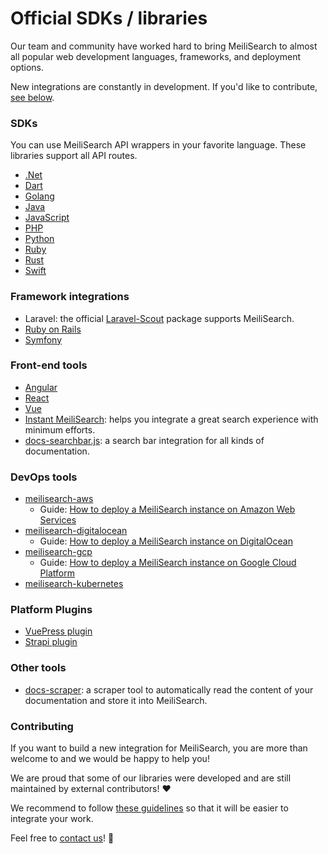 # Official SDKs / libraries

Our team and community have worked hard to bring MeiliSearch to almost all popular web development languages, frameworks, and deployment options.

New integrations are constantly in development. If you'd like to contribute, [see below](/learn/what_is_meilisearch/sdks.md#contributing).

### SDKs

You can use MeiliSearch API wrappers in your favorite language. These libraries support all API routes.

- [.Net](https://github.com/meilisearch/meilisearch-dotnet)
- [Dart](https://github.com/meilisearch/meilisearch-dart)
- [Golang](https://github.com/meilisearch/meilisearch-go)
- [Java](https://github.com/meilisearch/meilisearch-java)
- [JavaScript](https://github.com/meilisearch/meilisearch-js)
- [PHP](https://github.com/meilisearch/meilisearch-php)
- [Python](https://github.com/meilisearch/meilisearch-python)
- [Ruby](https://github.com/meilisearch/meilisearch-ruby)
- [Rust](https://github.com/meilisearch/meilisearch-rust)
- [Swift](https://github.com/meilisearch/meilisearch-swift)

### Framework integrations

- Laravel: the official [Laravel-Scout](https://github.com/laravel/scout) package supports MeiliSearch.
- [Ruby on Rails](https://github.com/meilisearch/meilisearch-rails)
- [Symfony](https://github.com/meilisearch/meilisearch-symfony)

### Front-end tools

- [Angular](https://github.com/meilisearch/meilisearch-angular)
- [React](https://github.com/meilisearch/meilisearch-react)
- [Vue](https://github.com/meilisearch/meilisearch-vue)
- [Instant MeiliSearch](https://github.com/meilisearch/instant-meilisearch): helps you integrate a great search experience with minimum efforts.
- [docs-searchbar.js](https://github.com/meilisearch/docs-searchbar.js): a search bar integration for all kinds of documentation.

### DevOps tools

- [meilisearch-aws](https://github.com/meilisearch/meilisearch-aws)
  - Guide: [How to deploy a MeiliSearch instance on Amazon Web Services](/create/how_to/aws.md)
- [meilisearch-digitalocean](https://github.com/meilisearch/meilisearch-digitalocean)
  - Guide: [How to deploy a MeiliSearch instance on DigitalOcean](/create/how_to/digitalocean_droplet.md)
- [meilisearch-gcp](https://github.com/meilisearch/meilisearch-gcp)
  - Guide: [How to deploy a MeiliSearch instance on Google Cloud Platform](/create/how_to/gcp.md)
- [meilisearch-kubernetes](https://github.com/meilisearch/meilisearch-kubernetes)

### Platform Plugins

- [VuePress plugin](https://github.com/meilisearch/vuepress-plugin-meilisearch)
- [Strapi plugin](https://github.com/meilisearch/strapi-plugin-meilisearch/)

### Other tools

- [docs-scraper](https://github.com/meilisearch/docs-scraper): a scraper tool to automatically read the content of your documentation and store it into MeiliSearch.

### Contributing

If you want to build a new integration for MeiliSearch, you are more than welcome to and we would be happy to help you!

We are proud that some of our libraries were developed and are still maintained by external contributors! ♥️

We recommend to follow [these guidelines](https://github.com/meilisearch/integrations-guides) so that it will be easier to integrate your work.

Feel free to [contact us](/learn/what_is_meilisearch/contact.md)! 🙂
